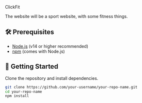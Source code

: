ClickFit

The website will be a sport website, with some fitness things.

## 🛠 Prerequisites

- [Node.js](https://nodejs.org/) (v14 or higher recommended)
- [npm](https://www.npmjs.com/get-npm) (comes with Node.js)

## 🚀 Getting Started

Clone the repository and install dependencies.

```bash
git clone https://github.com/your-username/your-repo-name.git
cd your-repo-name
npm install

